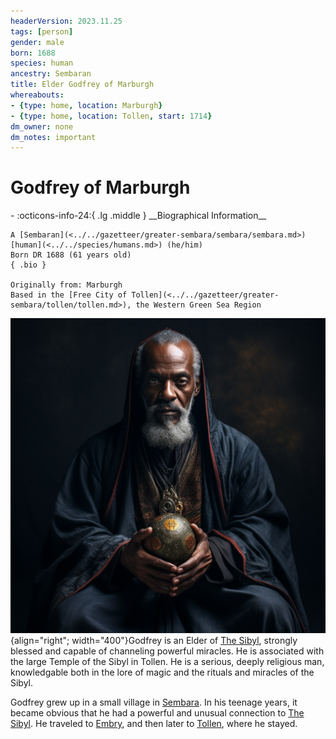 ```yaml
---
headerVersion: 2023.11.25
tags: [person]
gender: male
born: 1688
species: human
ancestry: Sembaran
title: Elder Godfrey of Marburgh
whereabouts:
- {type: home, location: Marburgh}
- {type: home, location: Tollen, start: 1714}
dm_owner: none
dm_notes: important
---
```

# Godfrey of Marburgh
<div class="grid cards ext-narrow-margin ext-one-column" markdown>
- :octicons-info-24:{ .lg .middle } __Biographical Information__

    A [Sembaran](<../../gazetteer/greater-sembara/sembara/sembara.md>) [human](<../../species/humans.md>) (he/him)  
    Born DR 1688 (61 years old)  
    { .bio }

    Originally from: Marburgh
    Based in the [Free City of Tollen](<../../gazetteer/greater-sembara/tollen/tollen.md>), the Western Green Sea Region
</div>


![Elder Godfrey Portrait](../../assets/elder-godfrey-portrait.png){align="right"; width="400"}Godfrey is an Elder of [The Sibyl](<../../gods-and-religions/gods/incorporeal-gods/mos-numena-pantheon/the-sibyl.md>), strongly blessed and capable of channeling powerful miracles. He is associated with the large Temple of the Sibyl in Tollen. He is a serious, deeply religious man, knowledgable both in the lore of magic and the rituals and miracles of the Sibyl. 

Godfrey grew up in a small village in [Sembara](<../../gazetteer/greater-sembara/sembara/sembara.md>). In his teenage years, it became obvious that he had a powerful and unusual connection to [The Sibyl](<../../gods-and-religions/gods/incorporeal-gods/mos-numena-pantheon/the-sibyl.md>). He traveled to [Embry](<../../gazetteer/greater-sembara/sembara/heartlands/embry.md>), and then later to [Tollen](<../../gazetteer/greater-sembara/tollen/tollen.md>), where he stayed. 

